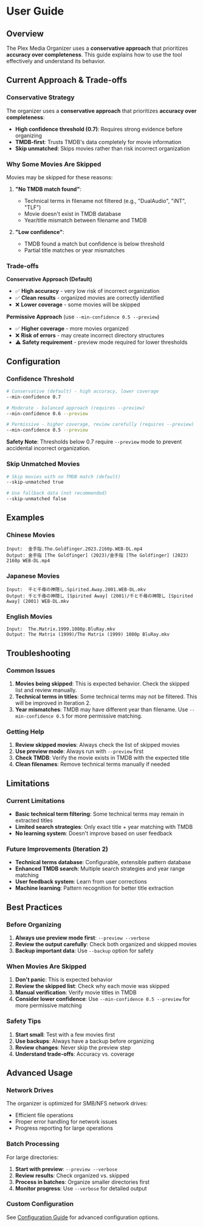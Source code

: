 # User Guide

## Overview

The Plex Media Organizer uses a **conservative approach** that prioritizes **accuracy over completeness**. This guide explains how to use the tool effectively and understand its behavior.

## Current Approach & Trade-offs

### Conservative Strategy
The organizer uses a **conservative approach** that prioritizes **accuracy over completeness**:

- **High confidence threshold (0.7)**: Requires strong evidence before organizing
- **TMDB-first**: Trusts TMDB's data completely for movie information
- **Skip unmatched**: Skips movies rather than risk incorrect organization

### Why Some Movies Are Skipped

Movies may be skipped for these reasons:

1. **"No TMDB match found"**: 
   - Technical terms in filename not filtered (e.g., "DualAudio", "iNT", "TLF")
   - Movie doesn't exist in TMDB database
   - Year/title mismatch between filename and TMDB

2. **"Low confidence"**: 
   - TMDB found a match but confidence is below threshold
   - Partial title matches or year mismatches

### Trade-offs

**Conservative Approach (Default)**
- ✅ **High accuracy** - very low risk of incorrect organization
- ✅ **Clean results** - organized movies are correctly identified
- ❌ **Lower coverage** - some movies will be skipped

**Permissive Approach** (use `--min-confidence 0.5 --preview`)
- ✅ **Higher coverage** - more movies organized
- ❌ **Risk of errors** - may create incorrect directory structures
- ⚠️ **Safety requirement** - preview mode required for lower thresholds

## Configuration

### Confidence Threshold
```bash
# Conservative (default) - high accuracy, lower coverage
--min-confidence 0.7

# Moderate - balanced approach (requires --preview)
--min-confidence 0.6 --preview

# Permissive - higher coverage, review carefully (requires --preview)
--min-confidence 0.5 --preview
```

**Safety Note**: Thresholds below 0.7 require `--preview` mode to prevent accidental incorrect organization.

### Skip Unmatched Movies
```bash
# Skip movies with no TMDB match (default)
--skip-unmatched true

# Use fallback data (not recommended)
--skip-unmatched false
```

## Examples

### Chinese Movies
```
Input:  金手指.The.Goldfinger.2023.2160p.WEB-DL.mp4
Output: 金手指 [The Goldfinger] (2023)/金手指 [The Goldfinger] (2023) 2160p WEB-DL.mp4
```

### Japanese Movies
```
Input:  千と千尋の神隠し.Spirited.Away.2001.WEB-DL.mkv
Output: 千と千尋の神隠し [Spirited Away] (2001)/千と千尋の神隠し [Spirited Away] (2001) WEB-DL.mkv
```

### English Movies
```
Input:  The.Matrix.1999.1080p.BluRay.mkv
Output: The Matrix (1999)/The Matrix (1999) 1080p BluRay.mkv
```

## Troubleshooting

### Common Issues

1. **Movies being skipped**: This is expected behavior. Check the skipped list and review manually.
2. **Technical terms in titles**: Some technical terms may not be filtered. This will be improved in Iteration 2.
3. **Year mismatches**: TMDB may have different year than filename. Use `--min-confidence 0.5` for more permissive matching.

### Getting Help

1. **Review skipped movies**: Always check the list of skipped movies
2. **Use preview mode**: Always run with `--preview` first
3. **Check TMDB**: Verify the movie exists in TMDB with the expected title
4. **Clean filenames**: Remove technical terms manually if needed

## Limitations

### Current Limitations
- **Basic technical term filtering**: Some technical terms may remain in extracted titles
- **Limited search strategies**: Only exact title + year matching with TMDB
- **No learning system**: Doesn't improve based on user feedback

### Future Improvements (Iteration 2)
- **Technical terms database**: Configurable, extensible pattern database
- **Enhanced TMDB search**: Multiple search strategies and year range matching
- **User feedback system**: Learn from user corrections
- **Machine learning**: Pattern recognition for better title extraction

## Best Practices

### Before Organizing
1. **Always use preview mode first**: `--preview --verbose`
2. **Review the output carefully**: Check both organized and skipped movies
3. **Backup important data**: Use `--backup` option for safety

### When Movies Are Skipped
1. **Don't panic**: This is expected behavior
2. **Review the skipped list**: Check why each movie was skipped
3. **Manual verification**: Verify movie titles in TMDB
4. **Consider lower confidence**: Use `--min-confidence 0.5 --preview` for more permissive matching

### Safety Tips
1. **Start small**: Test with a few movies first
2. **Use backups**: Always have a backup before organizing
3. **Review changes**: Never skip the preview step
4. **Understand trade-offs**: Accuracy vs. coverage

## Advanced Usage

### Network Drives
The organizer is optimized for SMB/NFS network drives:
- Efficient file operations
- Proper error handling for network issues
- Progress reporting for large operations

### Batch Processing
For large directories:
1. **Start with preview**: `--preview --verbose`
2. **Review results**: Check organized vs. skipped
3. **Process in batches**: Organize smaller directories first
4. **Monitor progress**: Use `--verbose` for detailed output

### Custom Configuration
See [Configuration Guide](configuration.md) for advanced configuration options.
